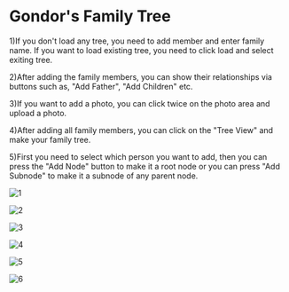 # Gondor's Family Tree
1)If you don't load any tree, you need to add member and enter family name. If you want to load existing tree, you need to click load and select exiting tree.

2)After adding the family members, you can show their relationships via buttons such as, "Add Father", "Add Children" etc.

3)If you want to add a photo, you can click twice on the photo area and upload a photo.

4)After adding all family members, you can click on the "Tree View" and make your family tree.

5)First you need to select which person you want to add, then you can press the "Add Node" button to make it a root node or you can press "Add Subnode" to make it a subnode of any parent node.

![1](https://user-images.githubusercontent.com/55513770/149477960-8b43bbaf-cde7-4444-838e-80c2abb83cfa.PNG)

![2](https://user-images.githubusercontent.com/55513770/149478085-8358b2b9-c9bb-4974-92c0-652eb723ee5e.PNG)

![3](https://user-images.githubusercontent.com/55513770/149478136-a3fc56b7-34b1-4119-b44b-b92955f512a4.PNG)

![4](https://user-images.githubusercontent.com/55513770/149478177-2123c7f7-255a-4e66-8bb8-e57061ebc125.PNG)

![5](https://user-images.githubusercontent.com/55513770/149478229-16bf435e-2077-4d8a-bd88-eec9ef980ba6.PNG)

![6](https://user-images.githubusercontent.com/55513770/149478276-eea7d5f8-f81b-4cc6-9e97-b6ec1621d464.PNG)

